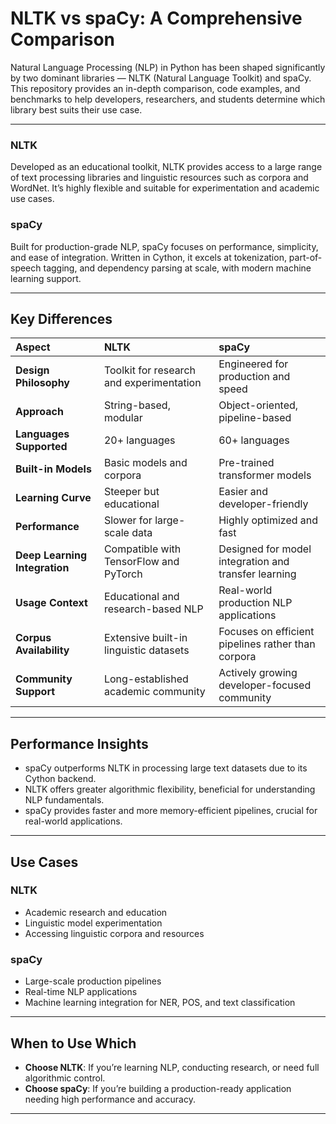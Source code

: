 # NLTK vs spaCy: A Comprehensive Comparison

Natural Language Processing (NLP) in Python has been shaped significantly by two dominant libraries — NLTK (Natural Language Toolkit) and spaCy.  
This repository provides an in-depth comparison, code examples, and benchmarks to help developers, researchers, and students determine which library best suits their use case.

---

### NLTK
Developed as an educational toolkit, NLTK provides access to a large range of text processing libraries and linguistic resources such as corpora and WordNet. It’s highly flexible and suitable for experimentation and academic use cases.

### spaCy
Built for production-grade NLP, spaCy focuses on performance, simplicity, and ease of integration. Written in Cython, it excels at tokenization, part-of-speech tagging, and dependency parsing at scale, with modern machine learning support.

---

## Key Differences

| Aspect | NLTK | spaCy |
|:-------|:-----|:------|
| **Design Philosophy** | Toolkit for research and experimentation | Engineered for production and speed |
| **Approach** | String-based, modular | Object-oriented, pipeline-based |
| **Languages Supported** | 20+ languages | 60+ languages |
| **Built-in Models** | Basic models and corpora | Pre-trained transformer models |
| **Learning Curve** | Steeper but educational | Easier and developer-friendly |
| **Performance** | Slower for large-scale data | Highly optimized and fast |
| **Deep Learning Integration** | Compatible with TensorFlow and PyTorch | Designed for model integration and transfer learning |
| **Usage Context** | Educational and research-based NLP | Real-world production NLP applications |
| **Corpus Availability** | Extensive built-in linguistic datasets | Focuses on efficient pipelines rather than corpora |
| **Community Support** | Long-established academic community | Actively growing developer-focused community |

---

## Performance Insights

- spaCy outperforms NLTK in processing large text datasets due to its Cython backend.  
- NLTK offers greater algorithmic flexibility, beneficial for understanding NLP fundamentals.  
- spaCy provides faster and more memory-efficient pipelines, crucial for real-world applications.

---

## Use Cases

### NLTK
- Academic research and education  
- Linguistic model experimentation  
- Accessing linguistic corpora and resources  

### spaCy
- Large-scale production pipelines  
- Real-time NLP applications  
- Machine learning integration for NER, POS, and text classification  

---

## When to Use Which

- **Choose NLTK**: If you’re learning NLP, conducting research, or need full algorithmic control.  
- **Choose spaCy**: If you’re building a production-ready application needing high performance and accuracy.

---
